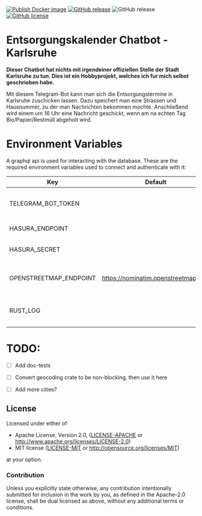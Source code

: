 [![Publish Docker image](https://github.com/Maximilian-Staab/karlsruhe_trash_bot/actions/workflows/main.yml/badge.svg?branch=main)](https://github.com/Maximilian-Staab/karlsruhe_trash_bot/actions/workflows/main.yml)
[![GitHub release](https://img.shields.io/github/v/release/Maximilian-Staab/karlsruhe_trash_bot)](https://github.com/Maximilian-Staab/karlsruhe_trash_bot/releases)
![GitHub release](https://img.shields.io/github/commits-since/Maximilian-Staab/karlsruhe_trash_bot/latest)
[![GitHub license](https://img.shields.io/badge/license-MIT%2FApache--2.0-blue)](https://github.com/Maximilian-Staab/karlsruhe_trash_bot/blob/main/LICENSE-APACHE)


# Entsorgungskalender Chatbot - Karlsruhe 

**Dieser Chatbot hat nichts mit irgendeiner offiziellen Stelle der Stadt Karlsruhe zu tun. Dies ist ein Hobbyprojekt,
welches ich fur mich selbst geschrieben habe.**

Mit diesem Telegram-Bot kann man sich die Entsorgungstermine in Karlsruhe zuschicken lassen. Dazu speichert man eine
Strassen und Hausnummer, zu der man Nachrichten bekommen mochte. Anschließend wird einem um 16 Uhr eine Nachricht
geschickt, wenn am na echten Tag Bio/Papier/Restmüll abgeholt wird.


# Environment Variables

A graphql api is used for interacting with the database. These are the required environment variables used to connect
and authenticate with it:

| Key                    |               Default                | Description                                  |
| ---------------------- | :----------------------------------: | -------------------------------------------- |
| TELEGRAM_BOT_TOKEN     |                                      | Token for your telegram bot                  |
| HASURA_ENDPOINT        |                                      | Graphql endpoint url                         |
| HASURA_SECRET          |                                      | Graphql endpoint secret                      |
| OPENSTREETMAP_ENDPOINT | https://nominatim.openstreetmap.org/ | (Optional) proxy for caching requests        |
| RUST_LOG               |                                      | (Optional) Set log level for the application |


# TODO:

* [ ] Add doc-tests
* [ ] Convert geocoding crate to be non-blocking, then use it here
* [ ] Add more cities?


## License

Licensed under either of

* Apache License, Version 2.0, ([LICENSE-APACHE](LICENSE-APACHE) or http://www.apache.org/licenses/LICENSE-2.0)
* MIT license ([LICENSE-MIT](LICENSE-MIT) or http://opensource.org/licenses/MIT)

at your option.

### Contribution

Unless you explicitly state otherwise, any contribution intentionally
submitted for inclusion in the work by you, as defined in the Apache-2.0
license, shall be dual licensed as above, without any additional terms or
conditions.
